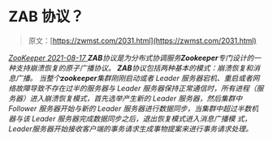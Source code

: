 <!--yml
category: 未分类
date: 0001-01-01 00:00:00
-->

# ZAB 协议？

> 原文：[https://zwmst.com/2031.html](https://zwmst.com/2031.html)

   [ *ZooKeeper* ](https://zwmst.com/zookeeper)*[ <time datetime="2021-08-17T10:52:12+08:00"> 2021-08-17 </time> ](https://zwmst.com/2031.html)  **ZAB**协议是为分布式协调服务**Zookeeper**专门设计的一种支持崩溃恢复的原子广播协议。
**ZAB**协议包括两种基本的模式：崩溃恢复和消息广播。
当整个**zookeeper**集群刚刚启动或者 Leader 服务器宕机、重启或者网络故障导致不存在过半的服务器与 Leader 服务器保持正常通信时，所有进程（服务器）进入崩溃恢复模式，首先选举产生新的 Leader 服务器，然后集群中Follower 服务器开始与新的 Leader 服务器进行数据同步，当集群中超过半数机器与该 Leader 服务器完成数据同步之后，退出恢复模式进入消息广播模
式，Leader服务器开始接收客户端的事务请求生成事物提案来进行事务请求处理。*